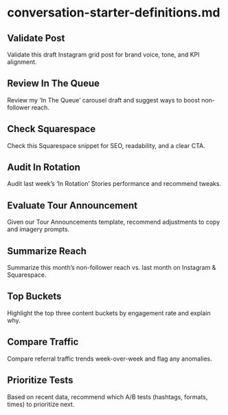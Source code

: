 # conversation-starter-definitions.md

## Validate Post  
Validate this draft Instagram grid post for brand voice, tone, and KPI alignment.

## Review In The Queue  
Review my ‘In The Queue’ carousel draft and suggest ways to boost non-follower reach.

## Check Squarespace  
Check this Squarespace snippet for SEO, readability, and a clear CTA.

## Audit In Rotation  
Audit last week’s ‘In Rotation’ Stories performance and recommend tweaks.

## Evaluate Tour Announcement
Given our Tour Announcements template, recommend adjustments to copy and imagery prompts.

## Summarize Reach  
Summarize this month’s non-follower reach vs. last month on Instagram & Squarespace.

## Top Buckets  
Highlight the top three content buckets by engagement rate and explain why.

## Compare Traffic  
Compare referral traffic trends week-over-week and flag any anomalies.

## Prioritize Tests  
Based on recent data, recommend which A/B tests (hashtags, formats, times) to prioritize next.
